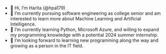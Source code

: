- 👋 Hi, I’m Harita (@hpa179)
- 👀 I’m currently pursuing software engineering as college senior and am interested to learn more about Machine Learning and Artificial Intelligence. 
- 🌱 I’m currently learning Python, Microsoft Azure, and willing to expand my programming knowledge with a potential 2024 summer internship.
- 💞️ I’m looking forward to learning new programming along the way and growing as a person in the IT field.

